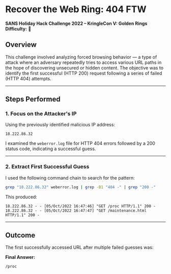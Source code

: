 # Recover the Web Ring: 404 FTW  
**SANS Holiday Hack Challenge 2022 – KringleCon V: Golden Rings**  
**Difficulty:** 🎄

## Overview  
This challenge involved analyzing forced browsing behavior — a type of attack where an adversary repeatedly tries to access various URL paths in the hope of discovering unsecured or hidden content. The objective was to identify the first successful (HTTP 200) request following a series of failed (HTTP 404) attempts.

---

## Steps Performed

### 1. Focus on the Attacker's IP  
Using the previously identified malicious IP address:

```
18.222.86.32
```

I examined the `weberror.log` file for HTTP 404 errors followed by a 200 status code, indicating a successful guess.

---

### 2. Extract First Successful Guess  
I used the following command chain to search for the pattern:

```bash
grep "18.222.86.32" weberror.log | grep -B1 "404 -" | grep "200 -"
```

This produced:

```
18.222.86.32 - - [05/Oct/2022 16:47:46] "GET /proc HTTP/1.1" 200 -
18.222.86.32 - - [05/Oct/2022 16:47:47] "GET /maintenance.html HTTP/1.1" 200 -
```

---

## Outcome  
The first successfully accessed URL after multiple failed guesses was:

**Final Answer:**  
```
/proc
```
